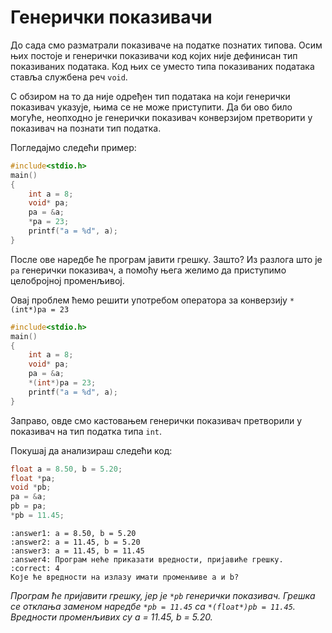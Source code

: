 # Генерички показивачи

До сада смо разматрали показиваче на податке познатих типова. Осим њих постоје и генерички показивачи код којих није дефинисан тип показиваних података. Код њих се уместо типа показиваних података ставља службена реч ``void``. 

С обзиром на то да није одређен тип података на који генерички показивач указује, њима се не може приступити. Да би ово било могуће, неопходно је генерички показивач конверзијом претворити у показивач на познати тип податка.

Погледајмо следећи пример: 

```c
#include<stdio.h>
main()
{
	int a = 8;
	void* pa;
	pa = &a;
	*pa = 23;
	printf("a = %d", a);
}
```

После ове наредбе ће програм јавити грешку. Зашто? Из разлога што је ``pа`` генерички показивач, а помоћу њега желимо да приступимо целобројној променљивој.

Овај проблем ћемо решити употребом оператора за конверзију `*(int*)pa = 23`

```c
#include<stdio.h>
main()
{
	int a = 8;
	void* pa;
	pa = &a;
	*(int*)pa = 23;
	printf("a = %d", a);
}
```

Заправо, овде смо кастовањем генерички показивач претворили у показивач на тип податка типа ``int``. 

Покушај да анализираш следећи код:

```c
float a = 8.50, b = 5.20;
float *pa;
void *pb;
pa = &a;
pb = pa;
*pb = 11.45;
```

```{mchoice}
:answer1: а = 8.50, b = 5.20
:answer2: а = 11.45, b = 5.20
:answer3: а = 11.45, b = 11.45
:answer4: Програм неће приказати вредности, пријавиће грешку.
:correct: 4
Које ће вредности на излазу имати променљиве a и b?
```

*Програм ће пријавити грешку, јер је `*pb` генерички показивач. Грешка
се отклања заменом наредбе `*pb = 11.45` са `*(float*)pb = 11.45`. Вредности
променљивих су a = 11.45, b = 5.20.*
